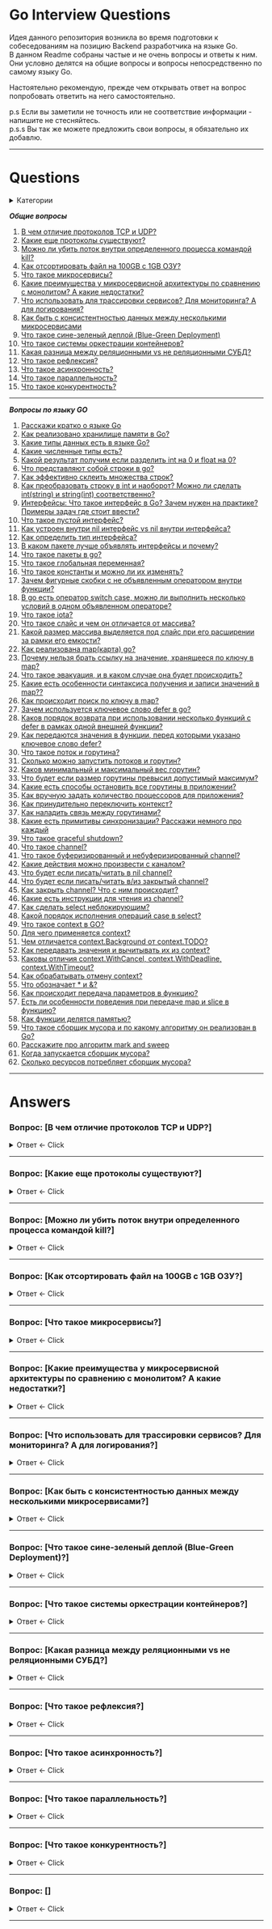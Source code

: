 # Go Interview Questions
Идея данного репозитория возникла во время подготовки к собеседованиям на позицию Backend разработчика на языке Go.  
В данном Readme собраны частые и не очень вопросы и ответы к ним. Они условно делятся на общие вопросы и вопросы непосредственно по самому языку Go.

Настоятельно рекомендую, прежде чем открывать ответ на вопрос попробовать ответить на него самостоятельно.

p.s Если вы заметили не точность или не соответствие информации - напишите не стесняйтесь.  
p.s.s Вы так же можете предложить свои вопросы, я обязательно их добавлю.

---

# Questions

<details>
  <summary>Категории</summary>
  
  -  <details>
      <summary>Сеть и всё что с ней связано</summary>
    
      - [Ссылка на текст 1](#текст-1)
      - [Ссылка на текст 2](#текст-2)
      </details>
  
  -  <details>
      <summary>Операционная система</summary>
    
      1. [Ссылка на текст 3](#текст-3)
      2. [Ссылка на текст 4](#текст-4)
      3. [Ссылка на текст 4](#текст-4)
      4. [Ссылка на текст 4](#текст-4)
      </details>
</details>





***Общие вопросы***
1. [В чем отличие протоколов TCP и UDP?](#tcp-udp)
2. [Какие еще протоколы существуют?](#protocols)
3. [Можно ли убить поток внутри определенного процесса командой kill?](#kill)
4. [Как отсортировать файл на 100GB с 1GB ОЗУ?](#ozu)
5. [Что такое микросервисы?](#micro)
6. [Какие преимущества у микросервисной архитектуры по сравнению с монолитом? А какие недостатки?](#micro1)
7. [Что использовать для трассировки сервисов? Для мониторинга? А для логирования?](#trac-log)
8. [Как быть с консистентностью данных между несколькими микросервисами ](#micro2)
9. [Что такое сине-зеленый деплой (Blue-Green Deployment)](#blue-green)
10. [Что такое системы оркестрации контейнеров?](#container)
11. [Какая разница между реляционными vs не реляционными СУБД?](#sql)
12. [Что такое рефлексия?](#reflex)
13. [Что такое асинхронность?](#async)
14. [Что такое параллельность?](#paralel)
15. [Что такое конкурентность?](#concurency)

---

***Вопросы по языку GO***
1. [Расскажи кратко о языке Go](#go-intro)
2. [Как реализовано хранилище памяти в Go?](#go-store)
3. [Какие типы данных есть в языке Go?](#go-types)
4. [Какие численные типы есть?](#ints)
5. [Какой результат получим если разделить int на 0 и float на 0?](#division)
6. [Что представляют собой строки в go?](#go-str)
7. [Как эффективно склеить множества строк?](#str-conc)
8. [Как преобразовать строку в int и наоборот? Можно ли сделать int(string) и string(int) соответственно?](#str-int)
9. [Интерфейсы: Что такое интерфейс в Go? Зачем нужен на практике? Примеры задач где стоит ввести?](#interface)
10. [Что такое пустой интерфейс?](#nil-interface)
11. [Как устроен внутри nil интерфейс vs nil внутри интерфейса?](#nil-interface1)
12. [Как определить тип интерфейса?](#interface-type)
13. [В каком пакете лучше объявлять интерфейсы и почему?](#interface-package)
14. [Что такое пакеты в go?](#package)
15. [Что такое глобальная переменная?](#global)
16. [Что такое константы и можно ли их изменять?](#const)
17. [Зачем фигурные скобки с не объявленным оператором внутри функции?](#scope)
18. [В go есть оператор switch case, можно ли выполнить несколько условий в одном объявленном операторе?](#switch)
19. [Что такое iota?](#iota)
20. [Что такое слайс и чем он отличается от массива?](#slice)
21. [Какой размер массива выделяется под слайс при его расширении за рамки его емкости?](#arr-slice)
22. [Как реализована map(карта) go?](#map)
23. [Почему нельзя брать ссылку на значение, хранящееся по ключу в map?](#map1)
24. [Что такое эвакуация, и в каком случае она будет происходить?](#map2)
25. [Какие есть особенности синтаксиса получения и записи значений в map??](#map3)
26. [Как происходит поиск по ключу в map?](#map4)
27. [Зачем используется ключевое слово defer в go?](#defer)
28. [Каков порядок возврата при использовании несколько функций с defer в рамках одной внешней функции?](#defer-order)
29. [Как передаются значения в функции, перед которыми указано ключевое слово defer?](#defer-value)
30. [Что такое поток и горутина?](#goroutin)
31. [Сколько можно запустить потоков и горутин?](#goroutine-count)
32. [Каков минимальный и максимальный вес горутин?](#goroutin-wight)
33. [Что будет если размер горутины превысил допустимый максимум?](#goroutin-wight-max)
34. [Какие есть способы остановить все горутины в приложении?](#goroutin-cancel)
35. [Как вручную задать количество процессоров для приложения?](#process)
36. [Как принудительно переключить контекст?](#contekst)
37. [Как наладить связь между горутинами?](#sync-goruotins)
38. [Какие есть примитивы синхронизации? Расскажи немного про каждый](#primitivs)
39. [Что такое graceful shutdown?](#gracefull)
40. [Что такое channel?](#channel)
41. [Что такое буферизированный и небуферизированный channel?](#buf-channel)
42. [Какие действия можно произвести с каналом?](#chanel-use)
43. [Что будет если писать/читать в nil channel?](#nil-channel)
44. [Что будет если писать/читать в/из закрытый channel?](#close-channel)
45. [Как закрыть channel? Что с ним происходит?](#close-channel1)
46. [Какие есть инструкции для чтения из channel?](#channel-ass)
47. [Как сделать select неблокирующим?](#select-block)
48. [Какой порядок исполнения операций case в select?](#select-block-case)
49. [Что такое context в GO?](#go-context)
50. [Для чего применяется context?](#context-useful)
51. [Чем отличается context.Background от context.TODO?](#ctx-back)
52. [Как передавать значения и вычитывать их из context?](#ctx-val)
53. [Каковы отличия context.WithCancel, context.WithDeadline, context.WithTimeout?](#ctx-deadline)
54. [Как обрабатывать отмену context?](#ctx-cancelation)
55. [Что обозначает * и &?](#pointers)
56. [Как происходит передача параметров в функцию?](#func-args)
57. [Есть ли особенности поведения при передаче map и slice в функцию?](#map-slice-args)
58. [Как функции делятся памятью?](#func-storage)
59. [Что такое сборщик мусора и по какому алгоритму он реализован в Go?](#garbage)
60. [Расскажите про алгоритм mark and sweep](#mark-sweep)
61. [Когда запускается сборщик мусора?](#gc-time)
62. [Сколько ресурсов потребляет сборщик мусора?](#gc-resource)

---

# Answers

### Вопрос: [В чем отличие протоколов TCP и UDP?] <a name="tcp-udp"></a>

<details>
  <summary>Ответ <- Click</summary>

    - TCP (Transmission Control Protocol)
       - Ориентирован на установление надежного соединения.  
       - Ошибки корректируются; потерянные или поврежденные пакеты пересылаются.  
       - Поддерживает управление потоком и перегрузкой.  
       - Нормально работает в условиях высокой задержки.
       
    - UDP (User Datagram Protocol)
       - Безусловный протокол, не устанавливает соединение.  
       - Ошибки не корректируются; потерянные пакеты не восстанавливаются.  
       - Не поддерживает управление потоком и перегрузкой.  
       - Обычно быстрее, чем TCP.  
       
    - Когда UDP предпочтительнее:  
       - Потоковое медиа, онлайн-игры, VoIP — там, где задержка критична и потеря пакетов допустима.  
</details>

---

### Вопрос: [Какие еще протоколы существуют?] <a name="protocols"></a>

<details>
  <summary>Ответ <- Click</summary>

    - Транспортный уровень (как TCP и UDP):
        - SCTP (Stream Control Transmission Protocol) — протокол, предназначенный для передачи данных с поддержкой множественных потоков и устойчивый к ошибкам.
        - CCP (Datagram Congestion Control Protocol) — протокол, предназначенный для передачи потоковых медиа.
        
    - Сетевой уровень:
        - IP (Internet Protocol) — протокол маршрутизации.
        - ICMP (Internet Control Message Protocol) — протокол управляющих сообщений.
        - OSPF (Open Shortest Path First) — протокол динамической маршрутизации.

    - Канальный уровень:
        - Ethernet — наиболее распространенный протокол канального уровня.
        - Wi-Fi — набор стандартов для беспроводных локальных сетей.

    - Прикладной уровень:
        - HTTP/HTTPS (HyperText Transfer Protocol/Secure) — протокол передачи гипертекста.
        - FTP (File Transfer Protocol) — протокол передачи файлов.
        - SMTP (Simple Mail Transfer Protocol) — протокол для передачи электронной почты.
        - DNS (Domain Name System) — система преобразования доменных имен в IP-адреса.
        - MQTT (Message Queuing Telemetry Transport) — протокол мессенджинга для IoT устройств.
        - Это далеко не исчерпывающий список, и существует множество других протоколов для различных специфических задач и сценариев использования.

</details>

---

### Вопрос: [Можно ли убить поток внутри определенного процесса командой kill?] <a name="kill"></a>

<details>
  <summary>Ответ <- Click</summary>

    - Обычно команда kill убивает процессы, а не отдельные потоки. В Linux потоки являются частью процесса и не могут быть убиты независимо от него командой kill.

</details>

---

### Вопрос: [Как отсортировать файл на 100GB с 1GB ОЗУ?] <a name="ozu"></a>

<details>
  <summary>Ответ <- Click</summary>

    - Используйте внешнюю сортировку:
    - Разделите большой файл на меньшие части размером < 1GB.
    - Отсортируйте каждую часть в памяти и сохраните на диск.
    - Объедините отсортированные части, считывая и сравнивая первые элементы каждого файла. 
</details>

---

### Вопрос: [Что такое микросервисы?] <a name="micro"></a>

<details>
  <summary>Ответ <- Click</summary>

    - Микросервисы — это подход к разработке программного обеспечения, при котором большое приложение разбивается на меньшие, автономные компоненты. 
    Каждый микросервис представляет собой отдельный модуль, который реализует определенный функционал и может работать независимо от других модулей. 
    Эти модули обычно взаимодействуют друг с другом через API или событийно-ориентированную архитектуру.

</details>

---

### Вопрос: [Какие преимущества у микросервисной архитектуры по сравнению с монолитом? А какие недостатки?] <a name="micro1"></a>

<details>
  <summary>Ответ <- Click</summary>

    - Преимущества:
        - Гибкость: Можно использовать разные технологии и языки программирования для разных микросервисов.
        - Масштабируемость: Легче масштабировать отдельные компоненты.
        - Распределение работы: Разные команды могут работать над разными сервисами параллельно.
        - Быстрый цикл разработки: Изменения в одном микросервисе могут быть развернуты независимо от других.
        
    - Недостатки:
        - Сложность: Взаимодействие между микросервисами может стать сложным и трудным для управления.
        - Проблемы с данными: Труднее обеспечить консистентность данных между сервисами.
        - Сложность тестирования: Тестирование может быть сложнее, особенно для сценариев, которые требуют взаимодействия между множеством сервисов.
</details>

---

### Вопрос: [Что использовать для трассировки сервисов? Для мониторинга? А для логирования?] <a name="trac-log"></a>

<details>
  <summary>Ответ <- Click</summary>

    - Трассировка: Jaeger, Zipkin.
    - Мониторинг: Prometheus, Grafana, Zabbix.
    - Логирование: ELK Stack (Elasticsearch, Logstash, Kibana), Grafana Loki.
</details>

---

### Вопрос: [Как быть с консистентностью данных между несколькими микросервисами?] <a name="micro2"></a>

<details>
  <summary>Ответ <- Click</summary>

    - Консистентность данных в микросервисной архитектуре — сложная задача. Один из подходов — использование распределенных транзакций, но это может привести к проблемам производительности и доступности. 
      Другой подход — "eventual consistency", где система стремится обеспечить консистентность данных в течение некоторого времени. 
      Для этого часто используют шины сообщений и системы очередей, такие как Kafka или RabbitMQ, чтобы синхронизировать данные между сервисами.
</details>

---

### Вопрос: [Что такое сине-зеленый деплой (Blue-Green Deployment)?] <a name="blue-green"></a>

<details>
  <summary>Ответ <- Click</summary>

    - Сине-зеленый деплой — это метод развертывания приложений, при котором создается полностью независимое окружение (зеленое), идентичное текущему
    продуктивному(синему). После проверки новой версии приложения в зеленом окружении, трафик переключается на это окружение, сделав его новым продуктивным. 
    Этот метод позволяет мгновенно откатываться к предыдущей версии, если что-то пошло не так, так как синее окружение остается нетронутым.
    
    Преимущества:
      - Быстрый откат: Если в новой версии есть проблемы, можно быстро вернуться к старой версии.
      - Нулевое время простоя: Переключение трафика происходит мгновенно, что исключает простои.
</details>

---

### Вопрос: [Что такое системы оркестрации контейнеров?] <a name="container"></a>

<details>
  <summary>Ответ <- Click</summary>

    - Системы оркестрации контейнеров, такие как Kubernetes, Docker Swarm или Mesos, используются для автоматизации развертывания, масштабирования 
      и управления контейнеризованными приложениями.

    Для чего они нужны:
      - Автоматизация развертывания: Один раз описав как должен работать ваш сервис, вы можете автоматически развернуть его на любом числе машин.
      - Масштабирование: Вам не нужно вручную добавлять или удалять контейнеры. Оркестратор может делать это автоматически, в зависимости от нагрузки.
      - Балансировка нагрузки: Оркестраторы могут автоматически распределять входящий трафик между контейнерами одного сервиса.
      - Высокая доступность: Оркестраторы могут перезапускать упавшие контейнеры и перемещать их между хостами.
      - Обновление и откат: Оркестраторы могут обновлять приложения с минимальными простоями, а также откатывать их до предыдущих версий.

    Эти возможности делают системы оркестрации ключевым компонентом для современных облачных и микросервисных архитектур.
</details>

---

### Вопрос: [Какая разница между реляционными vs не реляционными СУБД?] <a name="sql"></a>

<details>
  <summary>Ответ <- Click</summary>

    - SQL:
        Плюсы:
          - Строгая схема: Помогает в поддержании целостности данных.
          - ACID-свойства: Поддержка транзакций с гарантированной Атомарностью, Согласованностью, Изолированностью и Долговечностью.
          - SQL: Богатый язык запросов, хорошо подходящий для сложных запросов.
          - Широкая поддержка: Огромное сообщество, много документации и инструментов.
          - Зрелость: Проверенные временем, надежные решения.
        Минусы:
          - Горизонтальное масштабирование: Обычно сложнее масштабировать горизонтально по сравнению с NoSQL.
          - Сложность: SQL и реляционные схемы могут быть сложными для новичков.
          - Стоимость: Коммерческие решения могут быть дорогими.

    - NoSQL:
        Плюсы:
          - Масштабируемость: Обычно проще масштабировать горизонтально.
          - Гибкость схемы: Можно легко добавлять поля в данные.
          - Высокая производительность: Оптимизированы для больших данных и реального времени.
          - Разнообразие моделей данных: ключ-значение, документ-ориентированные, колоночные и графовые базы данных.
        Минусы:
          - Недостаток стандартизации: Множество разных систем с разными API.
          - Сложность: Распределенные системы приносят собой сложности в управлении и обслуживании.
          - Недостаточная поддержка транзакций: Не все NoSQL-системы поддерживают ACID-транзакции.
        
    - Когда выбрать NoSQL?
        - При необходимости горизонтального масштабирования.
        - Когда схема данных непостоянна или развивается со временем.
        - Для больших данных и обработки в реальном времени.

    - Какие NoSQL решения знаешь?
        - MongoDB, Cassandra, Redis, и Couchbase.
        
    - Трудности при работе с NoSQL:
        - Сложность управления распределенной системой.
        - Отсутствие стандартизированного языка запросов, как SQL.
        - Вопросы консистентности данных, особенно в распределенных системах.
</details>

---

### Вопрос: [Что такое рефлексия?] <a name="reflex"></a>

<details>
  <summary>Ответ <- Click</summary>

    - Рефлексия в программировании — это механизм, который позволяет программам исследовать информацию о типах и структурах данных во время выполнения. 
      В Go рефлексия основана на двух ключевых типах: Type и Value, которые определены в пакете reflect.
      
    С помощью рефлексии можно:
      - Определять тип переменной во время выполнения.
      - Исследовать структуры и их поля, интерфейсы, значения массивов и множество других аспектов данных.
      - Создавать новые значения, изменять их и вызывать методы на них динамически.

    Зачем это нужно?
    Рефлексия часто используется в ситуациях, где типы данных неизвестны до времени выполнения. Например, она полезна при работе с библиотеками для маршалинга
    и анмаршалинга данных (например, JSON, XML), создании ORM, фреймворков для тестирования и многом другом.

    Осторожно!!!
    Несмотря на свою мощь, рефлексию следует использовать осторожно:
      - Производительность: Рефлексивные операции обычно медленнее, чем их нерефлексивные аналоги.
      - Читаемость кода: Рефлексия может сделать код сложнее для понимания и поддержки.
      - Типобезопасность: Рефлексия может привести к ошибкам во время выполнения из-за неправильного использования типов или несуществующих полей/методов.

    Таким образом, рефлексия — мощный, но "острый" инструмент, и его следует использовать разумно.
</details>

---

### Вопрос: [Что такое асинхронность?] <a name="async"></a>

<details>
  <summary>Ответ <- Click</summary>

    - Вычисления в системе могут идти двумя способами:
        - синхронно - это когда код выполняется последовательно;
        - асинхронно - это когда операцию мы можем выполнять не дожидаясь результата на месте. Обычно подразумевается, что операция может быть выполнена кем-то на стороне.
</details>

---

### Вопрос: [Что такое параллельность?] <a name="paralel"></a>

<details>
  <summary>Ответ <- Click</summary>

    - Вычисления будут являться параллельным только в том случае, если они выполняются одновременно. 
      Как пример можно привести процесс ремонта в доме. У нас есть несколько мастеров-универсалов, 
      каждый из которых выполняет работы на своем объекте под ключ. При этом производительность мастеров не зависит друг от друга, 
      так как их работа не пересекается.
</details>

---

### Вопрос: [Что такое конкурентность?] <a name="concurency"></a>

<details>
  <summary>Ответ <- Click</summary>

    - Конкурентность обеспечивает выполнение нескольких задач посредством переключения контекста. 
      Конкурентные вычисления реализуются на одном ядре системы. Как пример приведем тот же процесс ремонта, но с другими вводными условиями. 
      Теперь мы имеем один объект, на который привлекаем специалистов разного профиля: по демонтажным работам, электрике, подготовке стен и полов, отделке. 
      При этом у нас часто возникают ситуации, когда хозяин уже в процессе подготовки стен, решает, что вот эта стена ему все же не нужна, и на сцену опять выходят демонтажники. 
      Такой процесс организации работ можно назвать конкурентным, так как наши мастера уступают место друг другу, одновременно клеить обои и ломать стены они не могут.
</details>

---

### Вопрос: [] <a name=""></a>

<details>
  <summary>Ответ <- Click</summary>

    - текст

</details>

---

